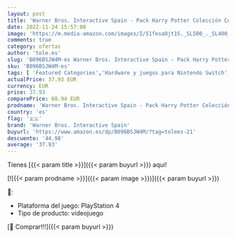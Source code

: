 ```yaml
---
layout: post
title: 'Warner Bros. Interactive Spain - Pack Harry Potter Colección Completa [DVD] & Lego Harry Potter Collection - PlayStation 4'
date: 2022-11-24 15:57:00
image: 'https://m.media-amazon.com/images/I/51fesaOjt1S._SL500_._SL400_.jpg'
comments: true
category: ofertas
author: 'tole.es'
slug: 'B096BSJW4M-es Warner Bros. Interactive Spain - Pack Harry Potter...'
sku: 'B096BSJW4M-es'
tags: [ 'Featured Categories','Hardware y juegos para Nintendo Switch','Juegos para Nintendo Switch','Películas','Películas y TV','Videojuegos','playstation','warner bros. interactive spain','🇪🇸', ]
actualPrice: 37.93 EUR
currency: EUR
price: 37.93
comparePrice: 68.94 EUR
prodname: 'Warner Bros. Interactive Spain - Pack Harry Potter Colección Completa [DVD] & Lego Harry Potter Collection - PlayStation 4'
country: 'es'
flag: '🇪🇸'
brand: 'Warner Bros. Interactive Spain'
buyurl: 'https://www.amazon.es/dp/B096BSJW4M/?tag=tolees-21'
descuento: '44.98'
average: '37.93'
---
```


Tienes [{{< param title >}}]({{< param buyurl >}}) aqui!

[![{{< param prodname >}}]({{< param image >}})]({{< param buyurl >}})

🔎:

- Plataforma del juego: PlayStation 4
- Tipo de producto: videojuego

[🛒 Comprar!!!]({{< param buyurl >}})
